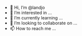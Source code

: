 - 👋 Hi, I’m @landjo
- 👀 I’m interested in ...
- 🌱 I’m currently learning ...
- 💞️ I’m looking to collaborate on ...
- 📫 How to reach me ...

<!---
landjo/landjo is a ✨ special ✨ repository because its `README.md` (this file) appears on your GitHub profile.
You can click the Preview link to take a look at your changes.
--->
